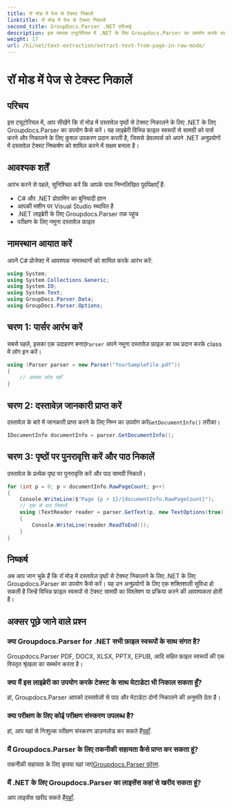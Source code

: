```yaml
---
title: रॉ मोड में पेज से टेक्स्ट निकालें
linktitle: रॉ मोड में पेज से टेक्स्ट निकालें
second_title: GroupDocs.Parser .NET एपीआई
description: इस व्यापक ट्यूटोरियल में .NET के लिए Groupdocs.Parser का उपयोग करके दस्तावेज़ पृष्ठों से कुशल पाठ निष्कर्षण सीखें।
weight: 17
url: /hi/net/text-extraction/extract-text-from-page-in-raw-mode/
---
```


# रॉ मोड में पेज से टेक्स्ट निकालें

## परिचय
इस ट्यूटोरियल में, आप सीखेंगे कि रॉ मोड में दस्तावेज़ पृष्ठों से टेक्स्ट निकालने के लिए .NET के लिए Groupdocs.Parser का उपयोग कैसे करें। यह लाइब्रेरी विभिन्न फ़ाइल स्वरूपों से सामग्री को पार्स करने और निकालने के लिए कुशल उपकरण प्रदान करती है, जिससे डेवलपर्स को अपने .NET अनुप्रयोगों में दस्तावेज़ टेक्स्ट निष्कर्षण को शामिल करने में सक्षम बनाता है।
## आवश्यक शर्तें
आरंभ करने से पहले, सुनिश्चित करें कि आपके पास निम्नलिखित पूर्वापेक्षाएँ हैं:
- C# और .NET प्रोग्रामिंग का बुनियादी ज्ञान
- आपकी मशीन पर Visual Studio स्थापित है
- .NET लाइब्रेरी के लिए Groupdocs.Parser तक पहुंच
- परीक्षण के लिए नमूना दस्तावेज़ फ़ाइल

## नामस्थान आयात करें
अपने C# प्रोजेक्ट में आवश्यक नामस्थानों को शामिल करके आरंभ करें:
```csharp
using System;
using System.Collections.Generic;
using System.IO;
using System.Text;
using GroupDocs.Parser.Data;
using GroupDocs.Parser.Options;
```
## चरण 1: पार्सर आरंभ करें
 सबसे पहले, इसका एक उदाहरण बनाएं`Parser` अपने नमूना दस्तावेज़ फ़ाइल का पथ प्रदान करके class में लॉग इन करें।
```csharp
using (Parser parser = new Parser("YourSampleFile.pdf"))
{
    // आपका कोड यहाँ
}
```
## चरण 2: दस्तावेज़ जानकारी प्राप्त करें
 दस्तावेज़ के बारे में जानकारी प्राप्त करने के लिए निम्न का उपयोग करें`GetDocumentInfo()` तरीका।
```csharp
IDocumentInfo documentInfo = parser.GetDocumentInfo();
```
## चरण 3: पृष्ठों पर पुनरावृत्ति करें और पाठ निकालें
दस्तावेज़ के प्रत्येक पृष्ठ पर पुनरावृत्ति करें और पाठ सामग्री निकालें।
```csharp
for (int p = 0; p < documentInfo.RawPageCount; p++)
{
    Console.WriteLine($"Page {p + 1}/{documentInfo.RawPageCount}");
    // पृष्ठ से पाठ निकालें
    using (TextReader reader = parser.GetText(p, new TextOptions(true)))
    {
        Console.WriteLine(reader.ReadToEnd());
    }
}
```

## निष्कर्ष
अब आप जान चुके हैं कि रॉ मोड में दस्तावेज़ पृष्ठों से टेक्स्ट निकालने के लिए .NET के लिए Groupdocs.Parser का उपयोग कैसे करें। यह उन अनुप्रयोगों के लिए एक शक्तिशाली सुविधा हो सकती है जिन्हें विभिन्न फ़ाइल स्वरूपों से टेक्स्ट सामग्री का विश्लेषण या प्रक्रिया करने की आवश्यकता होती है।

## अक्सर पूछे जाने वाले प्रश्न
### क्या Groupdocs.Parser for .NET सभी फ़ाइल स्वरूपों के साथ संगत है?
Groupdocs.Parser PDF, DOCX, XLSX, PPTX, EPUB, आदि सहित फ़ाइल स्वरूपों की एक विस्तृत श्रृंखला का समर्थन करता है।
### क्या मैं इस लाइब्रेरी का उपयोग करके टेक्स्ट के साथ मेटाडेटा भी निकाल सकता हूँ?
हां, Groupdocs.Parser आपको दस्तावेज़ों से पाठ और मेटाडेटा दोनों निकालने की अनुमति देता है।
### क्या परीक्षण के लिए कोई परीक्षण संस्करण उपलब्ध है?
 हां, आप यहां से निःशुल्क परीक्षण संस्करण डाउनलोड कर सकते हैं[यहाँ](https://releases.groupdocs.com/).
### मैं Groupdocs.Parser के लिए तकनीकी सहायता कैसे प्राप्त कर सकता हूं?
 तकनीकी सहायता के लिए कृपया यहां जाएं[Groupdocs.Parser फ़ोरम](https://forum.groupdocs.com/c/parser/17).
### मैं .NET के लिए Groupdocs.Parser का लाइसेंस कहां से खरीद सकता हूं?
 आप लाइसेंस खरीद सकते हैं[यहाँ](https://purchase.groupdocs.com/buy).